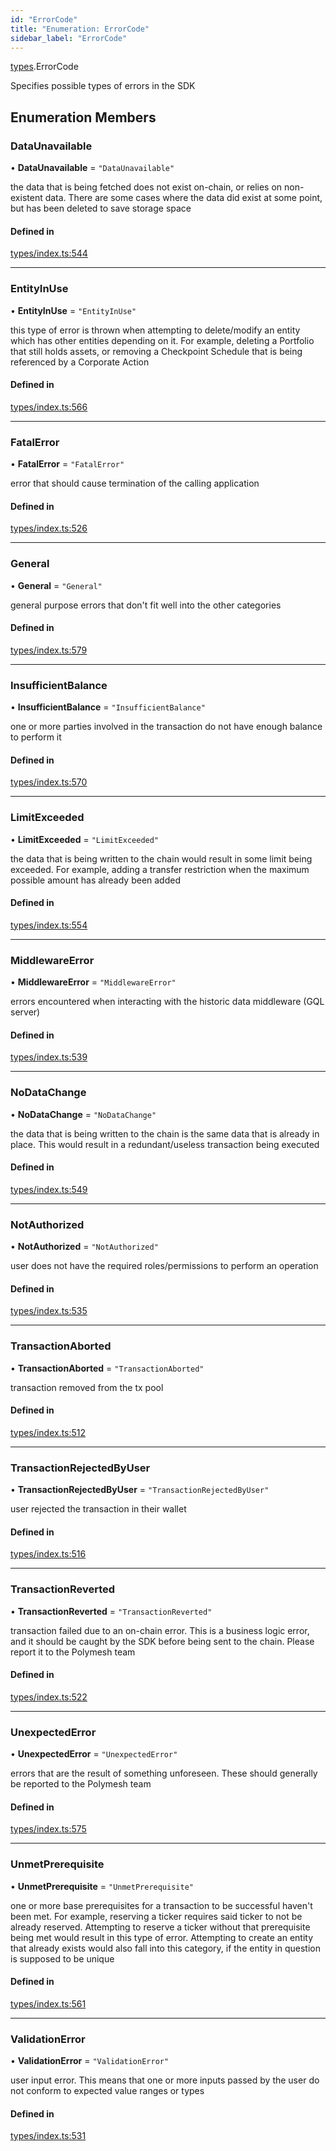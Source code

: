 ```yaml
---
id: "ErrorCode"
title: "Enumeration: ErrorCode"
sidebar_label: "ErrorCode"
---
```


[types](../../../modules/Types/Types.md).ErrorCode

Specifies possible types of errors in the SDK

## Enumeration Members

### DataUnavailable

• **DataUnavailable** = ``"DataUnavailable"``

the data that is being fetched does not exist on-chain, or relies on non-existent data. There are
  some cases where the data did exist at some point, but has been deleted to save storage space

#### Defined in

[types/index.ts:544](https://github.com/PolymeshAssociation/polymesh-sdk/blob/15be87e8/src/types/index.ts#L544)

___

### EntityInUse

• **EntityInUse** = ``"EntityInUse"``

this type of error is thrown when attempting to delete/modify an entity which has other entities depending on it. For example, deleting
  a Portfolio that still holds assets, or removing a Checkpoint Schedule that is being referenced by a Corporate Action

#### Defined in

[types/index.ts:566](https://github.com/PolymeshAssociation/polymesh-sdk/blob/15be87e8/src/types/index.ts#L566)

___

### FatalError

• **FatalError** = ``"FatalError"``

error that should cause termination of the calling application

#### Defined in

[types/index.ts:526](https://github.com/PolymeshAssociation/polymesh-sdk/blob/15be87e8/src/types/index.ts#L526)

___

### General

• **General** = ``"General"``

general purpose errors that don't fit well into the other categories

#### Defined in

[types/index.ts:579](https://github.com/PolymeshAssociation/polymesh-sdk/blob/15be87e8/src/types/index.ts#L579)

___

### InsufficientBalance

• **InsufficientBalance** = ``"InsufficientBalance"``

one or more parties involved in the transaction do not have enough balance to perform it

#### Defined in

[types/index.ts:570](https://github.com/PolymeshAssociation/polymesh-sdk/blob/15be87e8/src/types/index.ts#L570)

___

### LimitExceeded

• **LimitExceeded** = ``"LimitExceeded"``

the data that is being written to the chain would result in some limit being exceeded. For example, adding a transfer
  restriction when the maximum possible amount has already been added

#### Defined in

[types/index.ts:554](https://github.com/PolymeshAssociation/polymesh-sdk/blob/15be87e8/src/types/index.ts#L554)

___

### MiddlewareError

• **MiddlewareError** = ``"MiddlewareError"``

errors encountered when interacting with the historic data middleware (GQL server)

#### Defined in

[types/index.ts:539](https://github.com/PolymeshAssociation/polymesh-sdk/blob/15be87e8/src/types/index.ts#L539)

___

### NoDataChange

• **NoDataChange** = ``"NoDataChange"``

the data that is being written to the chain is the same data that is already in place. This would result
  in a redundant/useless transaction being executed

#### Defined in

[types/index.ts:549](https://github.com/PolymeshAssociation/polymesh-sdk/blob/15be87e8/src/types/index.ts#L549)

___

### NotAuthorized

• **NotAuthorized** = ``"NotAuthorized"``

user does not have the required roles/permissions to perform an operation

#### Defined in

[types/index.ts:535](https://github.com/PolymeshAssociation/polymesh-sdk/blob/15be87e8/src/types/index.ts#L535)

___

### TransactionAborted

• **TransactionAborted** = ``"TransactionAborted"``

transaction removed from the tx pool

#### Defined in

[types/index.ts:512](https://github.com/PolymeshAssociation/polymesh-sdk/blob/15be87e8/src/types/index.ts#L512)

___

### TransactionRejectedByUser

• **TransactionRejectedByUser** = ``"TransactionRejectedByUser"``

user rejected the transaction in their wallet

#### Defined in

[types/index.ts:516](https://github.com/PolymeshAssociation/polymesh-sdk/blob/15be87e8/src/types/index.ts#L516)

___

### TransactionReverted

• **TransactionReverted** = ``"TransactionReverted"``

transaction failed due to an on-chain error. This is a business logic error,
  and it should be caught by the SDK before being sent to the chain.
  Please report it to the Polymesh team

#### Defined in

[types/index.ts:522](https://github.com/PolymeshAssociation/polymesh-sdk/blob/15be87e8/src/types/index.ts#L522)

___

### UnexpectedError

• **UnexpectedError** = ``"UnexpectedError"``

errors that are the result of something unforeseen.
  These should generally be reported to the Polymesh team

#### Defined in

[types/index.ts:575](https://github.com/PolymeshAssociation/polymesh-sdk/blob/15be87e8/src/types/index.ts#L575)

___

### UnmetPrerequisite

• **UnmetPrerequisite** = ``"UnmetPrerequisite"``

one or more base prerequisites for a transaction to be successful haven't been met. For example, reserving a ticker requires
  said ticker to not be already reserved. Attempting to reserve a ticker without that prerequisite being met would result in this
  type of error. Attempting to create an entity that already exists would also fall into this category,
  if the entity in question is supposed to be unique

#### Defined in

[types/index.ts:561](https://github.com/PolymeshAssociation/polymesh-sdk/blob/15be87e8/src/types/index.ts#L561)

___

### ValidationError

• **ValidationError** = ``"ValidationError"``

user input error. This means that one or more inputs passed by the user
  do not conform to expected value ranges or types

#### Defined in

[types/index.ts:531](https://github.com/PolymeshAssociation/polymesh-sdk/blob/15be87e8/src/types/index.ts#L531)
